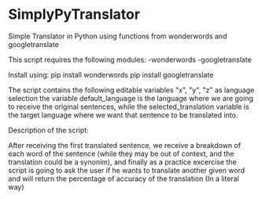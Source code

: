# SimplyPyTranslator
Simple Translator in Python using functions from wonderwords and googletranslate

This script requires the following modules:
-wonderwords
-googletranslate

Install using: 
  pip install wonderwords
  pip install googletranslate
  
  
The script contains the following editable variables "x", "y", "z" as language selection
the variable default_language is the language where we are going to receive the original sentences, while the selected_translation variable is the target language where we want that sentence to be translated into. 

Description of the script:

After receiving the first translated sentence, we receive a breakdown of each word of the sentence (while they may be out of context, and the translation could be a synonim), and finally as a practice excercise the script is going to ask the user if he wants to translate another given word and will return the percentage of accuracy of the translation (In a literal way)


